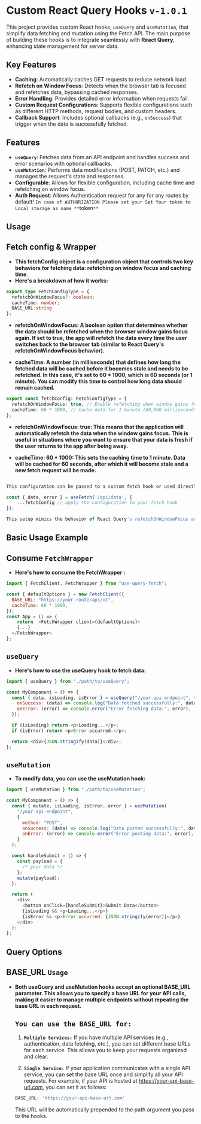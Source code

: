 # Custom React Query Hooks `v-1.0.1`

This project provides custom React hooks, `useQuery` and `useMutation`, that simplify data fetching and mutation using the Fetch API. The main purpose of building these hooks is to integrate seamlessly with **React Query**, enhancing state management for server data.

## Key Features

- **Caching**: Automatically caches GET requests to reduce network load.
- **Refetch on Window Focus**: Detects when the browser tab is focused and refetches data, bypassing cached responses.
- **Error Handling**: Provides detailed error information when requests fail.
- **Custom Request Configurations**: Supports flexible configurations such as different HTTP methods, request bodies, and custom headers.
- **Callback Support**: Includes optional callbacks (e.g., `onSuccess`) that trigger when the data is successfully fetched.

## Features

- **`useQuery`**: Fetches data from an API endpoint and handles success and error scenarios with optional callbacks.
- **`useMutation`**: Performs data modifications (POST, PATCH, etc.) and manages the request's state and responses.
- **Configurable**: Allows for flexible configuration, including cache time and refetching on window focus.
- **Auth Request**: Allows Authentication request for any for any routes by default! `In case of AUTHORIZATION Please set your Set Your token to Local storage as name **`token`** `

## Usage

## Fetch config & Wrapper

- **This fetchConfig object is a configuration object that controls two key behaviors for fetching data: refetching on window focus and caching time**.
- **Here's a breakdown of how it works:**

```typescript
export type FetchConfigType = {
  refetchOnWindowFocus?: boolean;
  cacheTime: number;
  BASE_URL:string
};
```

- **refetchOnWindowFocus: A boolean option that determines whether the data should be refetched when the browser window gains focus again. If set to true, the app will refetch the data every time the user switches back to the browser tab (similar to React Query's refetchOnWindowFocus behavior).**

- **cacheTime: A number (in milliseconds) that defines how long the fetched data will be cached before it becomes stale and needs to be refetched. In this case, it's set to 60 \* 1000, which is 60 seconds (or 1 minute). You can modify this time to control how long data should remain cached.**

```typescript
export const fetchConfig: FetchConfigType = {
  refetchOnWindowFocus: true, // Enable refetching when window gains focus
  cacheTime: 60 * 1000, // Cache data for 1 minute (60,000 milliseconds)
};
```

- **refetchOnWindowFocus: true: This means that the application will automatically refetch the data when the window gains focus. This is useful in situations where you want to ensure that your data is fresh if the user returns to the app after being away.**

- **cacheTime: 60 \* 1000: This sets the caching time to 1 minute. Data will be cached for 60 seconds, after which it will become stale and a new fetch request will be made.**

```typescript

This configuration can be passed to a custom fetch hook or used directly with a data-fetching library like React Query to fine-tune refetching and caching behavior. Here’s an example of how you might use it:

const { data, error } = useFetch('/api/data', {
    ...fetchConfig // apply the configuration to your fetch hook
});

This setup mimics the behavior of React Query's refetchOnWindowFocus and staleTime options.
```

## Basic Usage Example

## Consume `FetchWrapper`

- **Here's how to consume the FetchWrapper :**

```javascript
import { FetchClient, FetchWrapper } from "use-query-fetch";

const { defaultOptions } = new FetchClient({
  BASE_URL: "https://your-route/api/v1",
  cacheTime: 60 * 1000,
});
const App = () => {
    return  <FetchWrapper client={defaultOptions}>
    {...}
  </FetchWrapper>
};
```

## `useQuery`

- **Here's how to use the useQuery hook to fetch data:**

```javascript
import { useQuery } from "./path/to/useQuery";

const MyComponent = () => {
  const { data, isLoading, isError } = useQuery("/your-api-endpoint", {
    onSuccess: (data) => console.log("Data fetched successfully:", data),
    onError: (error) => console.error("Error fetching data:", error),
  });

  if (isLoading) return <p>Loading...</p>;
  if (isError) return <p>Error occurred.</p>;

  return <div>{JSON.stringify(data)}</div>;
};
```

## `useMutation`

- **To modify data, you can use the useMutation hook:**

```javascript
import { useMutation } from "./path/to/useMutation";

const MyComponent = () => {
  const { mutate, isLoading, isError, error } = useMutation(
    "/your-api-endpoint",
    {
      method: "POST",
      onSuccess: (data) => console.log("Data posted successfully:", data),
      onError: (error) => console.error("Error posting data:", error),
    }
  );

  const handleSubmit = () => {
    const payload = {
      /* your data */
    };
    mutate(payload);
  };

  return (
    <div>
      <button onClick={handleSubmit}>Submit Data</button>
      {isLoading && <p>Loading...</p>}
      {isError && <p>Error occurred: {JSON.stringify(error)}</p>}
    </div>
  );
};
```
## Query Options

## BASE_URL `Usage`
- **Both useQuery and useMutation hooks accept an optional BASE_URL parameter. This allows you to specify a base URL for your API calls, making it easier to manage multiple endpoints without repeating the base URL in each request.**

  ## **`You can use the BASE_URL for:`**


  1. **`Multiple Services:`** If you have multiple API services (e.g., authentication, data fetching, etc.), you can set different base URLs for each service. This allows you to keep your requests organized and clear.

  2. **`Single Service:`** If your application communicates with a single API service, you can set the base URL once and simplify all your API requests.
  For example, if your API is hosted at https://your-api-base-url.com, you can set it as follows:


  ```javascript
  BASE_URL: 'https://your-api-base-url.com'
  ```
  This URL will be automatically prepended to the path argument you pass to the hooks.